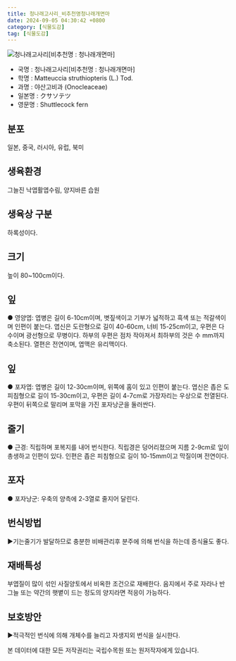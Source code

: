 ```yaml
---
title: 청나래고사리_비추천명청나래개면마
date: 2024-09-05 04:30:42 +0800
category: [식물도감]
tag: [식물도감]
---
```




![청나래고사리[비추천명 : 청나래개면마]](/fileUpload/plants/basic/Dryopteridaceae/Matteuccia/3278/1_th2.JPG)
- 국명 : 청나래고사리[비추천명 : 청나래개면마]
- 학명 : Matteuccia struthiopteris (L.) Tod.
- 과명 : 야산고비과 (Onocleaceae)
- 일본명 : クサソテツ
- 영문명 : Shuttlecock fern


## 분포
일본, 중국, 러시아, 유럽, 북미
## 생육환경
그늘진 낙엽활엽수림, 양지바른 습원
## 생육상 구분
하록성이다. 
## 크기
높이 80~100cm이다.
## 잎
● 영양엽: 엽병은 길이 6-10cm이며, 볏짚색이고 기부가 넓적하고 흑색 또는 적갈색이며 인편이 붙는다. 엽신은 도란형으로 길이 40-60cm, 너비 15-25cm이고, 우편은 다수이며 광선형으로 무병이다. 하부의 우편은 점차 작아져서 최하부의 것은 수 mm까지 축소된다. 열편은 전연이며, 엽맥은 유리맥이다. 
## 잎
● 포자엽: 엽병은 길이 12-30cm이며, 위쪽에 홈이 있고 인편이 붙는다. 엽신은 좁은 도피침형으로 길이 15-30cm이고, 우편은 길이 4-7cm로 가장자리는 우상으로 천열된다. 우편이 뒤쪽으로 말리며 포막을 가진 포자낭군을 둘러싼다. 
## 줄기
● 근경: 직립하며 포복지를 내어 번식한다. 직립경은 덩어리졌으며 지름 2-9cm로 잎이 총생하고 인편이 있다. 인편은 좁은 피침형으로 길이 10-15mm이고 막질이며 전연이다. 
## 포자
● 포자낭군: 우축의 양측에 2-3열로 줄지어 달린다. 
## 번식방법
▶기는줄기가 발달하므로 충분한 비배관리후 분주에 의해 번식을 하는데 증식율도 좋다.
## 재배특성
부엽질이 많이 섞인 사질양토에서 비옥한 조건으로 재배한다. 음지에서 주로 자라나 반그늘 또는 약간의 햇볕이 드는 정도의 양지라면 적응이 가능하다.
## 보호방안
▶적극적인 번식에 의해 개체수를 늘리고 자생지외 번식을 실시한다.






본 데이터에 대한 모든 저작권리는 국립수목원 또는 원저작자에게 있습니다.
